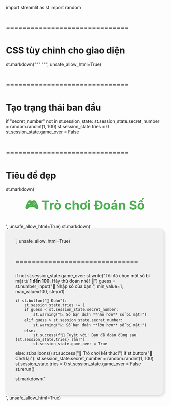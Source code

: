 import streamlit as st
import random

# ------------------------------
# CSS tùy chỉnh cho giao diện
st.markdown("""
    <style>
        .title {
            font-size: 40px;
            font-weight: bold;
            color: #4CAF50;
            text-align: center;
            margin-bottom: 20px;
        }
        .guess-box {
            background-color: #f0f0f0;
            padding: 30px;
            border-radius: 15px;
            box-shadow: 2px 2px 10px #ccc;
        }
        .result {
            font-size: 20px;
            font-weight: bold;
        }
    </style>
""", unsafe_allow_html=True)

# ------------------------------
# Tạo trạng thái ban đầu
if "secret_number" not in st.session_state:
    st.session_state.secret_number = random.randint(1, 100)
    st.session_state.tries = 0
    st.session_state.game_over = False

# ------------------------------
# Tiêu đề đẹp
st.markdown('<div class="title">🎮 Trò chơi Đoán Số</div>', unsafe_allow_html=True)
st.markdown('<div class="guess-box">', unsafe_allow_html=True)

# ------------------------------
if not st.session_state.game_over:
    st.write("Tôi đã chọn một số bí mật từ **1 đến 100**. Hãy thử đoán nhé! 🎯")
    guess = st.number_input("🔢 Nhập số của bạn:", min_value=1, max_value=100, step=1)

    if st.button("🚀 Đoán"):
        st.session_state.tries += 1
        if guess < st.session_state.secret_number:
            st.warning("📉 Số bạn đoán **nhỏ hơn** số bí mật!")
        elif guess > st.session_state.secret_number:
            st.warning("📈 Số bạn đoán **lớn hơn** số bí mật!")
        else:
            st.success(f"🎉 Tuyệt vời! Bạn đã đoán đúng sau {st.session_state.tries} lần!")
            st.session_state.game_over = True
else:
    st.balloons()
    st.success("🎊 Trò chơi kết thúc!")
    if st.button("🔄 Chơi lại"):
        st.session_state.secret_number = random.randint(1, 100)
        st.session_state.tries = 0
        st.session_state.game_over = False
        st.rerun()

st.markdown('</div>', unsafe_allow_html=True)
